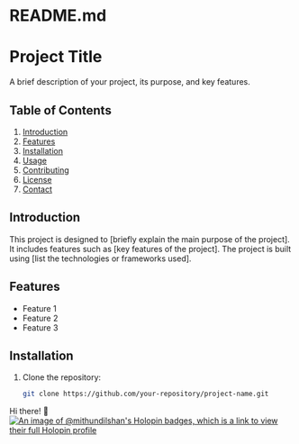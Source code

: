 # README.md
# Project Title

A brief description of your project, its purpose, and key features.

## Table of Contents

1. [Introduction](#introduction)
2. [Features](#features)
3. [Installation](#installation)
4. [Usage](#usage)
5. [Contributing](#contributing)
6. [License](#license)
7. [Contact](#contact)

## Introduction

This project is designed to [briefly explain the main purpose of the project]. It includes features such as [key features of the project]. The project is built using [list the technologies or frameworks used].

## Features

- Feature 1
- Feature 2
- Feature 3

## Installation

1. Clone the repository:

   ```bash
   git clone https://github.com/your-repository/project-name.git

Hi there!
🥇
[![An image of @mithundilshan's Holopin badges, which is a link to view their full Holopin profile](https://holopin.me/mithundilshan)](https://holopin.io/@mithundilshan)
